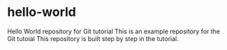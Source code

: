 # hello-world
Hello World repository for Git tutorial
This is an example repository for the Git tutoial
This repository is built step by step in the tutorial.
